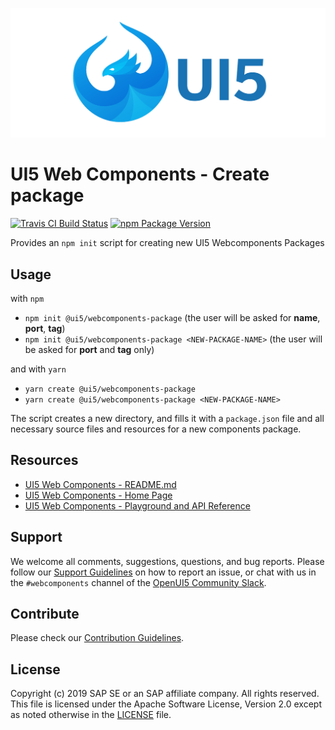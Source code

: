 ![UI5 icon](https://raw.githubusercontent.com/SAP/ui5-webcomponents/master/docs/images/UI5_logo_wide.png)

# UI5 Web Components - Create package

[![Travis CI Build Status](https://travis-ci.org/SAP/ui5-webcomponents.svg?branch=master)](https://travis-ci.org/SAP/ui5-webcomponents)
[![npm Package Version](https://badge.fury.io/js/%40ui5%2Fwebcomponents.svg)](https://www.npmjs.com/package/@ui5/webcomponents)

Provides an `npm init` script for creating new UI5 Webcomponents Packages

## Usage

with `npm`

- `npm init @ui5/webcomponents-package` (the user will be asked for **name**, **port**, **tag**)
- `npm init @ui5/webcomponents-package <NEW-PACKAGE-NAME>` (the user will be asked for **port** and **tag** only)

and with `yarn`

- `yarn create @ui5/webcomponents-package`
- `yarn create @ui5/webcomponents-package <NEW-PACKAGE-NAME>`

The script creates a new directory, and fills it with a `package.json` file and all necessary source files and resources for a new
components package.

## Resources
- [UI5 Web Components - README.md](https://github.com/SAP/ui5-webcomponents/blob/master/README.md)
- [UI5 Web Components - Home Page](https://sap.github.io/ui5-webcomponents)
- [UI5 Web Components - Playground and API Reference](https://sap.github.io/ui5-webcomponents/playground/)

## Support
We welcome all comments, suggestions, questions, and bug reports. Please follow our [Support Guidelines](https://github.com/SAP/ui5-webcomponents/blob/master/SUPPORT.md#-content) on how to report an issue, or chat with us in the `#webcomponents` channel of the [OpenUI5 Community Slack](https://join-ui5-slack.herokuapp.com/).

## Contribute
Please check our [Contribution Guidelines](https://github.com/SAP/ui5-webcomponents/blob/master/CONTRIBUTING.md).

## License
Copyright (c) 2019 SAP SE or an SAP affiliate company. All rights reserved.
This file is licensed under the Apache Software License, Version 2.0 except as noted otherwise in the [LICENSE](https://github.com/SAP/ui5-webcomponents/blob/master/LICENSE.txt) file.
